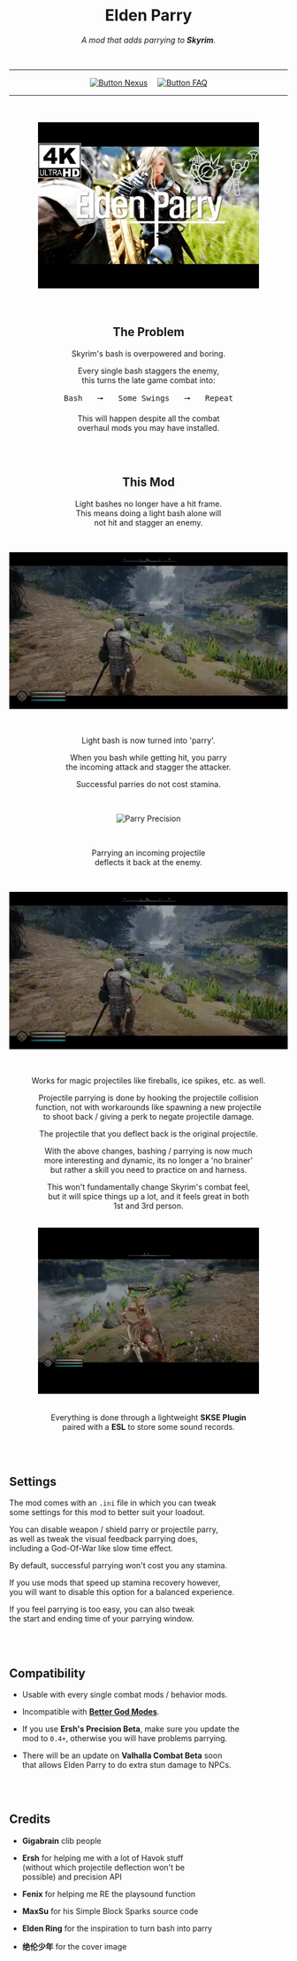 
<div align = center>

# Elden Parry

*A mod that adds parrying to **Skyrim**.*

<br>

---

[![Button Nexus]][Nexus]   
[![Button FAQ]][FAQ]

---

<br>
<br>

<a href = 'https://youtu.be/kLbVoy-hZpI'>
  <img
   src = 'Resources/Showcase.webp'
   width = 400
  />
</a>

<br>
<br>
<br>

## The Problem

Skyrim's bash is overpowered and boring.

Every single bash staggers the enemy, <br>
this turns the late game combat into:

<kbd>  Bash  </kbd>  🠖  <kbd>  Some Swings  </kbd>  🠖  <kbd>  Repeat  </kbd>

This will happen despite all the combat <br>
overhaul mods you may have installed.

<br>
<br>

## This Mod

Light bashes no longer have a hit frame. <br>
This means doing a light bash alone will <br>
not hit and stagger an enemy.

<br>

![No Light Bash Spamming]

<br>

Light bash is now turned into 'parry'.

When you bash while getting hit, you parry <br>
the incoming attack and stagger the attacker.

Successful parries do not cost stamina.

<br>

![Parry Precision]

<br>

Parrying an incoming projectile <br>
deflects it back at the enemy.

<br>

![Magic Projectiles]

<br>

Works for magic projectiles like fireballs, ice spikes, etc. as well.

Projectile parrying is done by hooking the projectile collision <br>
function, not with workarounds like  spawning a new projectile <br>
to shoot back / giving a perk to negate projectile damage.

The projectile that you deflect back is the original projectile.

With the above changes, bashing / parrying is now much <br>
more interesting and dynamic, its no longer a 'no brainer' <br>
but rather a skill you need to practice on and harness.

This won't fundamentally change Skyrim's combat feel, <br>
but it will spice things up a lot, and it feels great in both <br>
1st and 3rd person.

<br>

<a href = 'https://youtu.be/-Vcc2XaTdDQ'>
  <img
   src = 'Resources/Custom%20Sound.webp'
   width = 400
  />
</a>

<br>
<br>

Everything is done through a lightweight **SKSE Plugin** <br>
paired with a **ESL** to store some sound records. 

</div>

<br>
<br>

## Settings

The mod comes with an `.ini` file in which you can tweak <br>
some settings for this mod to better suit your loadout.

You can disable weapon / shield parry or projectile parry, <br>
as well as tweak the visual feedback parrying does, <br>
including a God-Of-War like slow time effect.

By default, successful parrying won't cost you any stamina.

If you use mods that speed up stamina recovery however, <br>
you will want to disable this option for a balanced experience.

If you feel parrying is too easy, you can also tweak <br>
the start and ending time of your parrying window.

<br>
<br>

## Compatibility

-   Usable with every single combat mods / behavior mods.

-   Incompatible with **[Better God Modes]**.

-   If you use **Ersh's Precision Beta**, make sure you update the <br>
    mod to `0.4+`, otherwise you will have problems parrying.

-   There will be an update on **Valhalla Combat Beta** soon <br>
    that allows Elden Parry to do extra stun damage to NPCs.


<br>
<br>

## Credits

-   **Gigabrain** clib people

-   **Ersh** for helping me with a lot of Havok stuff <br>
    (without which projectile deflection won't be <br>
    possible) and precision API

-   **Fenix** for helping me RE the playsound function

-   **MaxSu** for his Simple Block Sparks source code

-   **Elden Ring** for the inspiration to turn bash into parry

-   **绝伦少年** for the cover image

<br>


<!----------------------------------------------------------------------------->

[Better God Modes]: https://www.nexusmods.com/skyrimspecialedition/mods/69839

[No Light Bash Spamming]: Resources/No%20Light%20Bash%20Spamming.gif
[Magic Projectiles]: Resources/Magic%20Projectiles.gif
[Parry Precision]: Resources/Parry%20Precision.gif

[Nexus]: https://www.nexusmods.com/skyrimspecialedition/mods/70240
[FAQ]: Documentation/FAQ.md


<!-------------------------------[ Buttons ]----------------------------------->

[Button Nexus]: https://img.shields.io/badge/ＮｅｘｕｓMods-57a5cc?style=for-the-badge&logoColor=white&logo=Dragonframe
[Button FAQ]: https://img.shields.io/badge/FAQ-428813?style=for-the-badge&logoColor=white&logo=AskUbuntu
